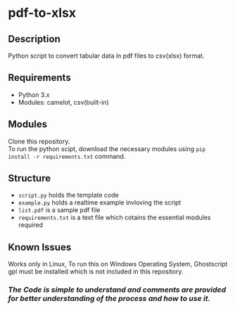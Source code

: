 # pdf-to-xlsx

## Description
Python script to convert tabular data in pdf files to csv(xlsx) format.

## Requirements
- Python 3.x
- Modules: camelot, csv(built-in)

## Modules
Clone this repository.\
To run the python scipt, download the necessary modules using `pip install -r requirements.txt` command.

## Structure
- `script.py` holds the template code
- `example.py` holds a realtime example invloving the script
- `list.pdf` is a sample pdf file
- `requirements.txt` is a text file which cotains the essential modules required

## Known Issues
Works only in Linux, To run this on Windows Operating System, Ghostscript gpl must be installed which is not included in this repository.

### *The Code is simple to understand and comments are provided for better understanding of the process and how to use it.*
